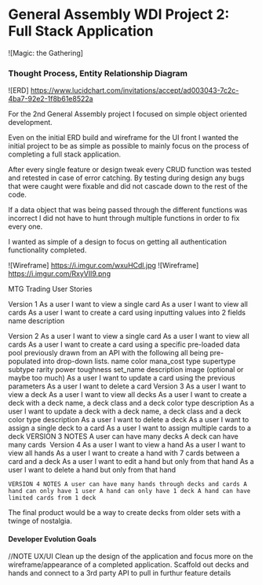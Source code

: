 # General Assembly WDI Project 2: Full Stack Application

![Magic: the Gathering]

### Thought Process, Entity Relationship Diagram

![ERD] https://www.lucidchart.com/invitations/accept/ad003043-7c2c-4ba7-92e2-1f8b61e8522a

For the 2nd General Assembly project I focused on simple object oriented development.

Even on the initial ERD build and wireframe for the UI front I wanted the initial project to be as simple as possible to mainly focus on the process of completing a full stack application.

After every single feature or design tweak every CRUD function was tested and retested in case of error catching.
By testing during design any bugs that were caught were fixable and did not cascade down to the rest of the code.

If a data object that was being passed through the different functions was incorrect I did not have to hunt through multiple functions in order to fix every one.

I wanted as simple of a design to focus on getting all authentication functionality completed.

![Wireframe] https://i.imgur.com/wxuHCdl.jpg
![Wireframe] https://i.imgur.com/RxyVIl9.png

MTG Trading User Stories

Version 1
	As a user I want to view a single card
	As a user I want to view all cards
As a user I want to create a card using inputting values into 2 fields
 name description

Version 2
	As a user I want to view a single card
	As a user I want to view all cards
	As a user I want to create a card using a specific pre-loaded data pool previously drawn from an API with the following all being pre-populated into drop-down lists. name color mana_cost type supertype subtype rarity power toughness set_name description image (optional or maybe too much)
	As a user I want to update a card using the previous parameters
	As a user I want to delete a card
Version 3
	As a user I want to view a deck
	As a user I want to view all decks
	As a user I want to create a deck with a deck name, a deck class and a deck color type description
	As a user I want to update a deck with a deck name, a deck class and a deck color type description
	As a user I want to delete a deck
	As a user I want to assign a single deck to a card
	As a user I want to assign multiple cards to a deck VERSION 3 NOTES A user can have many decks A deck can have many cards 
Version 4
	As a user I want to view a hand
	As a user I want to view all hands
	As a user I want to create a hand with 7 cards between a card and a deck
	As a user I want to edit a hand but only from that hand
	As a user I want to delete a hand but only from that hand

	VERSION 4 NOTES A user can have many hands through decks and cards A hand can only have 1 user A hand can only have 1 deck A hand can have limited cards from 1 deck




The final product would be a way to create decks from older sets with a twinge of nostalgia.

#### Developer Evolution Goals
//NOTE
UX/UI
Clean up the design of the application and focus more on the wireframe/appearance of a completed application.
Scaffold out decks and hands and connect to a 3rd party API to pull in furthur feature details
